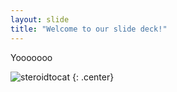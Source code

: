 ```yaml
---
layout: slide
title: "Welcome to our slide deck!"
---
```


Yooooooo

![steroidtocat](https://octodex.github.com/images/steroidtocat.png)
{: .center}
